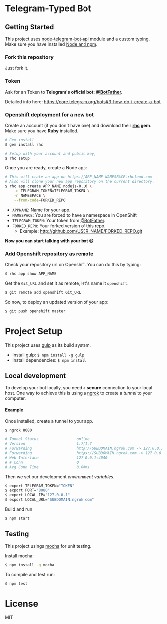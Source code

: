 # Telegram-Typed Bot

## Getting Started

This project uses [node-telegram-bot-api](https://github.com/yagop/node-telegram-bot-api) module and a custom typing. Make sure you have installed [Node and npm](https://nodejs.org/).

### Fork this repository

Just fork it.

### Token

Ask for an Token to **Telegram's official bot: [@BotFather](https://telegram.me/botfather).**

Detailed info here: https://core.telegram.org/bots#3-how-do-i-create-a-bot

### [Openshift](https://openshift.redhat.com) deployment for a new bot

Create an account (if you don't have one) and download their **[rhc](https://developers.openshift.com/en/managing-client-tools.html) gem**. Make sure you have **Ruby** installed.

```sh
# Gem install
$ gem install rhc

# Setup with your account and public key,
$ rhc setup
```

Once you are ready, create a Node app:

```sh
# This will crate an app on https://APP_NAME-NAMESPACE.rhcloud.com
# Also will clone your new app repository on the current directory.
$ rhc app create APP_NAME nodejs-0.10 \
    -e TELEGRAM_TOKEN=TELEGRAM_TOKEN \
    -n NAMESPACE \
    --from-code=FORKED_REPO
```

* `APPNAME`: Name for your app.
* `NAMESPACE`: You are forced to have a namespace in OpenShift
* `TELEGRAM_TOKEN`: Your token from [@BotFather](https://telegram.me/botfather).
* `FORKED_REPO`: Your forked version of this repo.
  * Example: http://github.com/USER_NAME/FORKED_REPO.git


**Now you can start talking with your bot :smiley:**


### Add Openshift repository as remote

Check your repository url on Openshift. You can do this by typing:

```sh
$ rhc app show APP_NAME
```

Get the `Git_URL` and set it as remote, let's name it `openshift`.
```sh
$ git remote add openshift Git_URL
```

So now, to deploy an updated version of your app:
```sh
$ git push openshift master
```


# Project Setup

This project uses [gulp](http://gulpjs.com/) as its build system.

- Install gulp: `$ npm install -g gulp`
- Install dependencies: `$ npm install`

## Local development

To develop your bot locally, you need a **secure** connection to your local host. One way to achieve this is using a [ngrok](https://ngrok.com/) to create a *tunnel* to your computer.

#### Example

Once installed, create a tunnel to your app.
```sh
$ ngrok 8080

# Tunnel Status                 online
# Version                       1.7/1.7
# Forwarding                    http://SUBDOMAIN.ngrok.com -> 127.0.0.1:8080
# Forwarding                    https://SUBDOMAIN.ngrok.com -> 127.0.0.1:8080
# Web Interface                 127.0.0.1:4040
# # Conn                        0
# Avg Conn Time                 0.00ms
```

Then we set our development *environment variables*.
```sh
$ export TELEGRAM_TOKEN="TOKEN"
$ export PORT="8080"
$ export LOCAL_IP="127.0.0.1"
$ export LOCAL_URL="SUBDOMAIN.ngrok.com"
```

Build and run
```sh
$ npm start
```

## Testing

This project usings [mocha](http://visionmedia.github.io/mocha/) for unit testing.

Install mocha:
```sh
$ npm install -g mocha
```

To compile and test run:
```sh
$ npm test

```


# License

MIT
